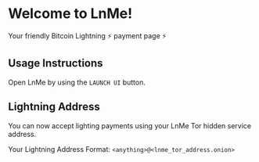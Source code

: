 # Welcome to LnMe!

Your friendly Bitcoin Lightning ⚡ payment page ⚡

## Usage Instructions

Open LnMe by using the `LAUNCH UI` button.

## Lightning Address

You can now accept lighting payments using your LnMe Tor hidden service address. 

Your Lightning Address Format:
`<anything>@<lnme_tor_address.onion>`